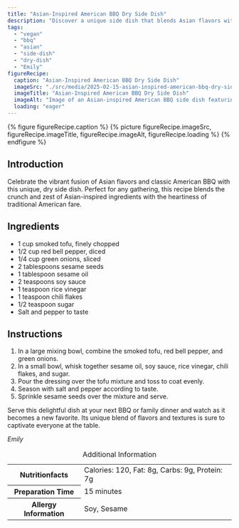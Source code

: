 ```yaml
---
title: "Asian-Inspired American BBQ Dry Side Dish"
description: "Discover a unique side dish that blends Asian flavors with American BBQ. This dry side dish features smoked tofu, sesame, and chili for a delicious twist."
tags:
  - "vegan"
  - "bbq"
  - "asian"
  - "side-dish"
  - "dry-dish"
  - "Emily"
figureRecipe: 
  caption: "Asian-Inspired American BBQ Dry Side Dish"
  imageSrc: "./src/media/2025-02-15-asian-inspired-american-bbq-dry-side-dish-5797.png"
  imageTitle: "Asian-Inspired American BBQ Dry Side Dish"
  imageAlt: "Image of an Asian-inspired American BBQ side dish featuring smoked tofu, red bell pepper, and green onions, sprinkled with sesame seeds, served in a stylish bowl on a bamboo background."
  loading: "eager"
---
```


{% figure figureRecipe.caption %}
{% picture figureRecipe.imageSrc, figureRecipe.imageTitle, figureRecipe.imageAlt, figureRecipe.loading %}
{% endfigure %}

## Introduction

Celebrate the vibrant fusion of Asian flavors and classic American BBQ with this unique, dry side dish. Perfect for any gathering, this recipe blends the crunch and zest of Asian-inspired ingredients with the heartiness of traditional American fare.

## Ingredients

- 1 cup smoked tofu, finely chopped
- 1/2 cup red bell pepper, diced
- 1/4 cup green onions, sliced
- 2 tablespoons sesame seeds
- 1 tablespoon sesame oil
- 2 teaspoons soy sauce
- 1 teaspoon rice vinegar
- 1 teaspoon chili flakes
- 1/2 teaspoon sugar
- Salt and pepper to taste

## Instructions

1. In a large mixing bowl, combine the smoked tofu, red bell pepper, and green onions.
2. In a small bowl, whisk together sesame oil, soy sauce, rice vinegar, chili flakes, and sugar.
3. Pour the dressing over the tofu mixture and toss to coat evenly.
4. Season with salt and pepper according to taste.
5. Sprinkle sesame seeds over the mixture and serve.

Serve this delightful dish at your next BBQ or family dinner and watch as it becomes a new favorite. Its unique blend of flavors and textures is sure to captivate everyone at the table.

*Emily*

<table><caption class='sr-only'>Additional Information</caption><tr><th>Nutritionfacts</th><td>Calories: 120, Fat: 8g, Carbs: 9g, Protein: 7g&nbsp;</td></tr><tr><th>Preparation Time</th><td>15 minutes&nbsp;</td></tr><tr><th>Allergy Information</th><td>Soy, Sesame&nbsp;</td></tr></table>

